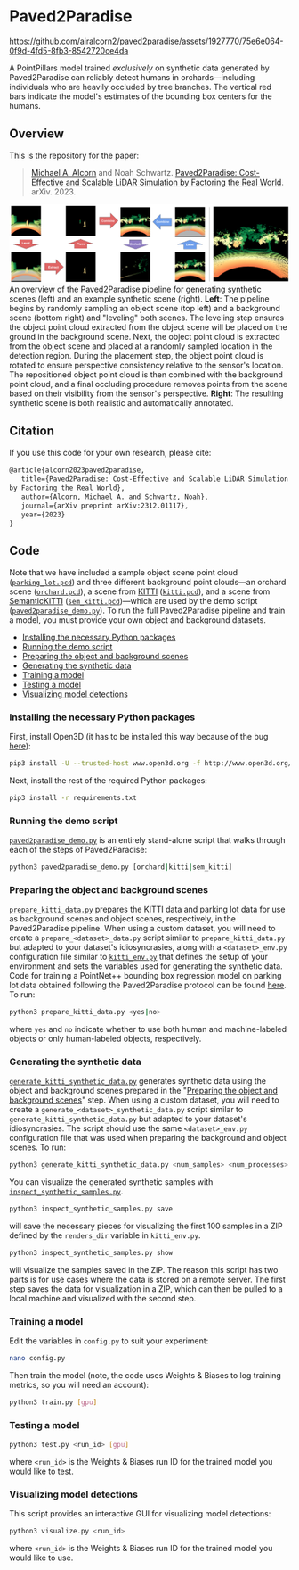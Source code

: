 # Paved2Paradise

https://github.com/airalcorn2/paved2paradise/assets/1927770/75e6e064-0f9d-4fd5-8fb3-8542720ce4da

A PointPillars model trained *exclusively* on synthetic data generated by Paved2Paradise can reliably detect humans in orchards—including individuals who are heavily occluded by tree branches.
The vertical red bars indicate the model's estimates of the bounding box centers for the humans.

## Overview

This is the repository for the paper:

>[Michael A. Alcorn](https://sites.google.com/view/michaelaalcorn) and Noah Schwartz. [Paved2Paradise: Cost-Effective and Scalable LiDAR Simulation by Factoring the Real World](https://arxiv.org/abs/2312.01117). arXiv. 2023.

![Paved2Paradise Overview](Overview.png)
An overview of the Paved2Paradise pipeline for generating synthetic scenes (left) and an example synthetic scene (right).
**Left**: The pipeline begins by randomly sampling an object scene (top left) and a background scene (bottom right) and "leveling" both scenes.
The leveling step ensures the object point cloud extracted from the object scene will be placed on the ground in the background scene.
Next, the object point cloud is extracted from the object scene and placed at a randomly sampled location in the detection region.
During the placement step, the object point cloud is rotated to ensure perspective consistency relative to the sensor's location.
The repositioned object point cloud is then combined with the background point cloud, and a final occluding procedure removes points from the scene based on their visibility from the sensor's perspective.
**Right**: The resulting synthetic scene is both realistic and automatically annotated.

## Citation

If you use this code for your own research, please cite:

```
@article{alcorn2023paved2paradise,
   title={Paved2Paradise: Cost-Effective and Scalable LiDAR Simulation by Factoring the Real World},
   author={Alcorn, Michael A. and Schwartz, Noah},
   journal={arXiv preprint arXiv:2312.01117},
   year={2023}
}
```

## Code

Note that we have included a sample object scene point cloud ([`parking_lot.pcd`](parking_lot.pcd)) and three different background point clouds—an orchard scene ([`orchard.pcd`](orchard.pcd)), a scene from [KITTI](https://www.cvlibs.net/datasets/kitti/) ([`kitti.pcd`](kitti.pcd)), and a scene from [SemanticKITTI](http://www.semantic-kitti.org/index.html) ([`sem_kitti.pcd`](sem_kitti.pcd))—which are used by the demo script ([`paved2paradise_demo.py`](paved2paradise_demo.py)).
To run the full Paved2Paradise pipeline and train a model, you must provide your own object and background datasets.

- [Installing the necessary Python packages](#installing-the-necessary-python-packages)
- [Running the demo script](#running-the-demo-script)
- [Preparing the object and background scenes](#preparing-the-object-and-background-scenes)
- [Generating the synthetic data](#generating-the-synthetic-data)
- [Training a model](#training-a-model)
- [Testing a model](#testing-a-model)
- [Visualizing model detections](#visualizing-model-detections)

### Installing the necessary Python packages

First, install Open3D (it has to be installed this way because of the bug [here](https://github.com/isl-org/Open3D/issues/6428)):

```bash
pip3 install -U --trusted-host www.open3d.org -f http://www.open3d.org/docs/latest/getting_started.html open3d
```

Next, install the rest of the required Python packages:

```bash
pip3 install -r requirements.txt
```

### Running the demo script

[`paved2paradise_demo.py`](paved2paradise_demo.py) is an entirely stand-alone script that walks through each of the steps of Paved2Paradise:

```bash
python3 paved2paradise_demo.py [orchard|kitti|sem_kitti]
```

### Preparing the object and background scenes

[`prepare_kitti_data.py`](prepare_kitti_data.py) prepares the KITTI data and parking lot data for use as background scenes and object scenes, respectively, in the Paved2Paradise pipeline.
When using a custom dataset, you will need to create a `prepare_<dataset>_data.py` script similar to `prepare_kitti_data.py` but adapted to your dataset's idiosyncrasies, along with a `<dataset>_env.py` configuration file similar to [`kitti_env.py`](kitti_env.py) that defines the setup of your environment and sets the variables used for generating the synthetic data.
Code for training a PointNet++ bounding box regression model on parking lot data obtained following the Paved2Paradise protocol can be found [here](https://github.com/airalcorn2/parking-lot-pointnetplusplus).
To run:

```bash
python3 prepare_kitti_data.py <yes|no>
```

where `yes` and `no` indicate whether to use both human and machine-labeled objects or only human-labeled objects, respectively.

### Generating the synthetic data

[`generate_kitti_synthetic_data.py`](generate_kitti_synthetic_data.py) generates synthetic data using the object and background scenes prepared in the "[Preparing the object and background scenes](#preparing-the-object-and-background-scenes)" step.
When using a custom dataset, you will need to create a `generate_<dataset>_synthetic_data.py` script similar to `generate_kitti_synthetic_data.py` but adapted to your dataset's idiosyncrasies.
The script should use the same `<dataset>_env.py` configuration file that was used when preparing the background and object scenes.
To run:

```bash
python3 generate_kitti_synthetic_data.py <num_samples> <num_processes>
```

You can visualize the generated synthetic samples with [`inspect_synthetic_samples.py`](inspect_synthetic_samples.py).

```bash
python3 inspect_synthetic_samples.py save
```

will save the necessary pieces for visualizing the first 100 samples in a ZIP defined by the `renders_dir` variable in `kitti_env.py`.

```bash
python3 inspect_synthetic_samples.py show
```

will visualize the samples saved in the ZIP.
The reason this script has two parts is for use cases where the data is stored on a remote server.
The first step saves the data for visualization in a ZIP, which can then be pulled to a local machine and visualized with the second step.

### Training a model

Edit the variables in `config.py` to suit your experiment:

```bash
nano config.py
```

Then train the model (note, the code uses Weights & Biases to log training metrics, so you will need an account):

```bash
python3 train.py [gpu]
```

### Testing a model

```bash
python3 test.py <run_id> [gpu]
```

where `<run_id>` is the Weights & Biases run ID for the trained model you would like to test.

### Visualizing model detections

This script provides an interactive GUI for visualizing model detections:

```bash
python3 visualize.py <run_id>
```

where `<run_id>` is the Weights & Biases run ID for the trained model you would like to use.
